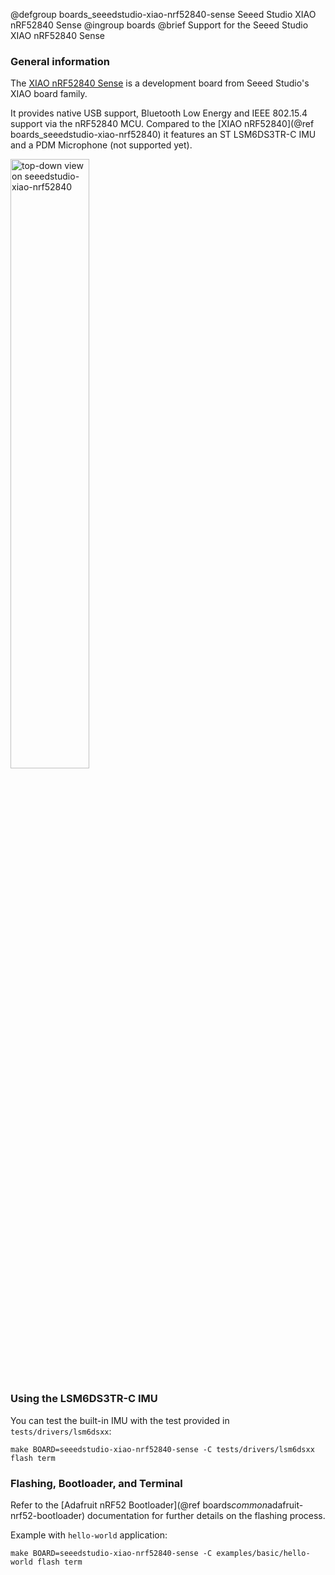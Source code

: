 @defgroup    boards_seeedstudio-xiao-nrf52840-sense Seeed Studio XIAO nRF52840 Sense
@ingroup     boards
@brief       Support for the Seeed Studio XIAO nRF52840 Sense

### General information

The [XIAO nRF52840 Sense][seeedstudio-xiao-nrf52840-sense]
is a development board from Seeed Studio's XIAO board family.

It provides native USB support, Bluetooth
Low Energy and IEEE 802.15.4 support via the nRF52840 MCU.
Compared to the [XIAO nRF52840](@ref boards_seeedstudio-xiao-nrf52840) it
features an ST LSM6DS3TR-C IMU and a PDM Microphone (not supported yet).

<img src="https://files.seeedstudio.com/wiki/XIAO-BLE/pinout2.png"
     alt="top-down view on seeedstudio-xiao-nrf52840" width="50%"/>

[seeedstudio-xiao-nrf52840-sense]: https://wiki.seeedstudio.com/XIAO_BLE/

### Using the LSM6DS3TR-C IMU

You can test the built-in IMU with the test provided in `tests/drivers/lsm6dsxx`:

```shell
make BOARD=seeedstudio-xiao-nrf52840-sense -C tests/drivers/lsm6dsxx flash term
```

### Flashing, Bootloader, and Terminal

Refer to the [Adafruit nRF52 Bootloader](@ref boards*common*adafruit-nrf52-bootloader)
documentation for further details on the flashing process.

Example with `hello-world` application:
```shell
make BOARD=seeedstudio-xiao-nrf52840-sense -C examples/basic/hello-world flash term
```

